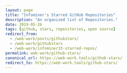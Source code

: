 ```yaml
---
layout: page
title: "Infominer's Starred GitHub Repositories"
description: "An organized list of Repositories."
date: 2019-05-26
tags: [github, stars, repositories, open source]
redirect_from:
  - /web-work/posts/githubstars/
  - /web-work/githubstars
  - /web-work/infominer33-starred-repos/
permalink: web-work/github-stars/
canonical_url: https://web-work.tools/github-stars/
redirect_to: https://web-work.tools/github-stars/
---
```

